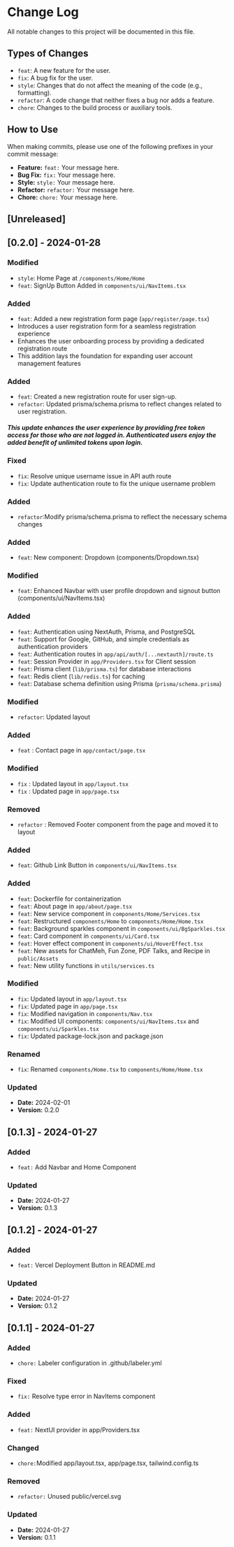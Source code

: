 # Change Log

All notable changes to this project will be documented in this file.

## Types of Changes

- `feat`: A new feature for the user.
- `fix`: A bug fix for the user.
- `style`: Changes that do not affect the meaning of the code (e.g., formatting).
- `refactor`: A code change that neither fixes a bug nor adds a feature.
- `chore`: Changes to the build process or auxiliary tools.

## How to Use

When making commits, please use one of the following prefixes in your commit message:

- **Feature:** `feat:` Your message here.
- **Bug Fix:** `fix:` Your message here.
- **Style:** `style:` Your message here.
- **Refactor:** `refactor:` Your message here.
- **Chore:** `chore:` Your message here.

## [Unreleased]

## [0.2.0] - 2024-01-28

### Modified

- `style`: Home Page at `/components/Home/Home`
- `feat`: SignUp Button Added in `components/ui/NavItems.tsx`

### Added

- `feat`: Added a new registration form page (`app/register/page.tsx`)
- Introduces a user registration form for a seamless registration experience
- Enhances the user onboarding process by providing a dedicated registration route
- This addition lays the foundation for expanding user account management features

### Added

- `feat`: Created a new registration route for user sign-up.
- `refactor`: Updated prisma/schema.prisma to reflect changes related to user registration.

##### This update enhances the user experience by providing free token access for those who are not logged in. Authenticated users enjoy the added benefit of unlimited tokens upon login.

### Fixed

- `fix`: Resolve unique username issue in API auth route
- `fix`: Update authentication route to fix the unique username problem

### Added

- `refactor`:Modify prisma/schema.prisma to reflect the necessary schema changes

### Added

- `feat`: New component: Dropdown (components/Dropdown.tsx)

### Modified

- `feat`: Enhanced Navbar with user profile dropdown and signout button (components/ui/NavItems.tsx)

### Added

- `feat`: Authentication using NextAuth, Prisma, and PostgreSQL
- `feat`: Support for Google, GitHub, and simple credentials as authentication providers
- `feat`: Authentication routes in `app/api/auth/[...nextauth]/route.ts`
- `feat`: Session Provider in `app/Providers.tsx` for Client session
- `feat`: Prisma client (`lib/prisma.ts`) for database interactions
- `feat`: Redis client (`lib/redis.ts`) for caching
- `feat`: Database schema definition using Prisma (`prisma/schema.prisma`)

### Modified

- `refactor`: Updated layout

### Added

- `feat` : Contact page in `app/contact/page.tsx`

### Modified

- `fix` : Updated layout in `app/layout.tsx`
- `fix` : Updated page in `app/page.tsx`

### Removed

- `refactor` : Removed Footer component from the page and moved it to layout

### Added

- `feat`: Github Link Button in `components/ui/NavItems.tsx`

### Added

- `feat`: Dockerfile for containerization
- `feat`: About page in `app/about/page.tsx`
- `feat`: New service component in `components/Home/Services.tsx`
- `feat`: Restructured `components/Home` to `components/Home/Home.tsx`
- `feat`: Background sparkles component in `components/ui/BgSparkles.tsx`
- `feat`: Card component in `components/ui/Card.tsx`
- `feat`: Hover effect component in `components/ui/HoverEffect.tsx`
- `feat`: New assets for ChatMeh, Fun Zone, PDF Talks, and Recipe in `public/Assets`
- `feat`: New utility functions in `utils/services.ts`

### Modified

- `fix`: Updated layout in `app/layout.tsx`
- `fix`: Updated page in `app/page.tsx`
- `fix`: Modified navigation in `components/Nav.tsx`
- `fix`: Modified UI components: `components/ui/NavItems.tsx` and `components/ui/Sparkles.tsx`
- `fix`: Updated package-lock.json and package.json

### Renamed

- `fix`: Renamed `components/Home.tsx` to `components/Home/Home.tsx`

### Updated

- **Date:** 2024-02-01
- **Version:** 0.2.0

## [0.1.3] - 2024-01-27

### Added

- `feat:` Add Navbar and Home Component

### Updated

- **Date:** 2024-01-27
- **Version:** 0.1.3

## [0.1.2] - 2024-01-27

### Added

- `feat:` Vercel Deployment Button in README.md

### Updated

- **Date:** 2024-01-27
- **Version:** 0.1.2

## [0.1.1] - 2024-01-27

### Added

- `chore:` Labeler configuration in .github/labeler.yml

### Fixed

- `fix:` Resolve type error in NavItems component

### Added

- `feat:` NextUI provider in app/Providers.tsx

### Changed

- `chore:`Modified app/layout.tsx, app/page.tsx, tailwind.config.ts

### Removed

- `refactor:` Unused public/vercel.svg

### Updated

- **Date:** 2024-01-27
- **Version:** 0.1.1
